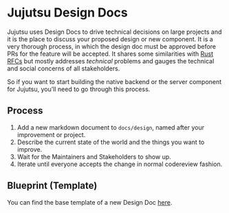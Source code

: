 # Jujutsu Design Docs

Jujutsu uses Design Docs to drive technical decisions on large projects and it
is the place to discuss your proposed design or new component. It is a very
thorough process, in which the design doc must be approved before PRs for the
feature will be accepted. It shares some similarities with [Rust RFCs] but
mostly addresses _technical_ problems and  gauges the technical and social
concerns of all stakeholders.

So if you want to start building the native backend or the server component for
Jujutsu, you'll need to go through this process.

## Process

1. Add a new markdown document to `docs/design`, named after your improvement
   or project.
1. Describe the current state of the world and the things you want to improve.
1. Wait for the Maintainers and Stakeholders to show up.
1. Iterate until everyone accepts the change in normal codereview fashion.


[Rust RFCs]: https://github.com/rust-lang/rfcs

## Blueprint (Template)

You can find the base template of a new Design Doc
[here](design_doc_blueprint.md).
